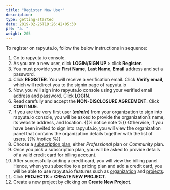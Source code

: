 ```yaml
---
title: "Register New User"
description:
type: getting-started
date: 2019-02-26T19:26:42+05:30
pre: "a. "
weight: 205
---
```

To register on rapyuta.io, follow the below instructions in sequence:

1. Go to rapyuta.io console.
2. As you are a new user, click **LOGIN/SIGN UP** > click **Register**.
3. You must provide your **First Name**, **Last Name**, **Email** address and set a password.
4. Click **REGISTER**. You will receive a verification email. Click
   **Verify email**, which will redirect you to the signin page of rapyuta.io
5. Now, you will sign into rapyuta.io console using your verified email address and password.
   Click **LOGIN**.
6. Read carefully and accept the **NON-DISCLOSURE AGREEMENT**. Click **CONTINUE**.
7. If you are the very first user (***admin***) from your organization to sign into
   rapyuta.io console, you will be asked to provide the organization’s name, its
   website address, and location.
   {{% notice note %}}
   Otherwise, if you have been invited to sign into rapyuta.io, you will view the organization panel
   that contains the organization details together with the list of users.
   {{% /notice %}}
8.  Choose a [subscription plan](/pricing/subscription-plans), either *Professional* plan or *Community* plan.
9.  Once you pick a subscription plan, you will be asked to provide details of a
    valid credit card for billing account.
10. After successfully adding a credit card, you will view the billing panel. Hence,
    when you subscribe to a pricing plan and add a credit card, you will be able to use
    rapyuta.io features such as [organization](/core-concepts/organisation) and [projects](/core-concepts/resource-user-group).
11. Click **PROJECTS** > **CREATE NEW PROJECT**.
12. Create a new project by clicking on **Create New Project**.
